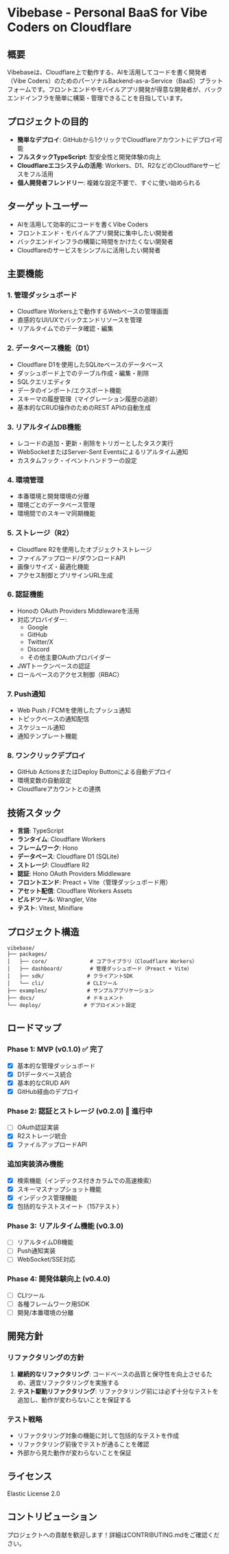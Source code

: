 # Vibebase - Personal BaaS for Vibe Coders on Cloudflare

## 概要

Vibebaseは、Cloudflare上で動作する、AIを活用してコードを書く開発者（Vibe Coders）のためのパーソナルBackend-as-a-Service（BaaS）プラットフォームです。フロントエンドやモバイルアプリ開発が得意な開発者が、バックエンドインフラを簡単に構築・管理できることを目指しています。

## プロジェクトの目的

- **簡単なデプロイ**: GitHubから1クリックでCloudflareアカウントにデプロイ可能
- **フルスタックTypeScript**: 型安全性と開発体験の向上
- **Cloudflareエコシステムの活用**: Workers、D1、R2などのCloudflareサービスをフル活用
- **個人開発者フレンドリー**: 複雑な設定不要で、すぐに使い始められる

## ターゲットユーザー

- AIを活用して効率的にコードを書くVibe Coders
- フロントエンド・モバイルアプリ開発に集中したい開発者
- バックエンドインフラの構築に時間をかけたくない開発者
- Cloudflareのサービスをシンプルに活用したい開発者

## 主要機能

### 1. 管理ダッシュボード
- Cloudflare Workers上で動作するWebベースの管理画面
- 直感的なUI/UXでバックエンドリソースを管理
- リアルタイムでのデータ確認・編集

### 2. データベース機能（D1）
- Cloudflare D1を使用したSQLiteベースのデータベース
- ダッシュボード上でのテーブル作成・編集・削除
- SQLクエリエディタ
- データのインポート/エクスポート機能
- スキーマの履歴管理（マイグレーション履歴の追跡）
- 基本的なCRUD操作のためのREST APIの自動生成

### 3. リアルタイムDB機能
- レコードの追加・更新・削除をトリガーとしたタスク実行
- WebSocketまたはServer-Sent Eventsによるリアルタイム通知
- カスタムフック・イベントハンドラーの設定

### 4. 環境管理
- 本番環境と開発環境の分離
- 環境ごとのデータベース管理
- 環境間でのスキーマ同期機能

### 5. ストレージ（R2）
- Cloudflare R2を使用したオブジェクトストレージ
- ファイルアップロード/ダウンロードAPI
- 画像リサイズ・最適化機能
- アクセス制御とプリサインURL生成

### 6. 認証機能
- Honoの OAuth Providers Middlewareを活用
- 対応プロバイダー:
  - Google
  - GitHub
  - Twitter/X
  - Discord
  - その他主要OAuthプロバイダー
- JWTトークンベースの認証
- ロールベースのアクセス制御（RBAC）

### 7. Push通知
- Web Push / FCMを使用したプッシュ通知
- トピックベースの通知配信
- スケジュール通知
- 通知テンプレート機能

### 8. ワンクリックデプロイ
- GitHub ActionsまたはDeploy Buttonによる自動デプロイ
- 環境変数の自動設定
- Cloudflareアカウントとの連携

## 技術スタック

- **言語**: TypeScript
- **ランタイム**: Cloudflare Workers
- **フレームワーク**: Hono
- **データベース**: Cloudflare D1 (SQLite)
- **ストレージ**: Cloudflare R2
- **認証**: Hono OAuth Providers Middleware
- **フロントエンド**: Preact + Vite（管理ダッシュボード用）
- **アセット配信**: Cloudflare Workers Assets
- **ビルドツール**: Wrangler, Vite
- **テスト**: Vitest, Miniflare

## プロジェクト構造

```
vibebase/
├── packages/
│   ├── core/              # コアライブラリ（Cloudflare Workers）
│   ├── dashboard/         # 管理ダッシュボード（Preact + Vite）
│   ├── sdk/              # クライアントSDK
│   └── cli/              # CLIツール
├── examples/             # サンプルアプリケーション
├── docs/                 # ドキュメント
└── deploy/              # デプロイメント設定
```

## ロードマップ

### Phase 1: MVP (v0.1.0) ✅ 完了
- [x] 基本的な管理ダッシュボード
- [x] D1データベース統合
- [x] 基本的なCRUD API
- [x] GitHub経由のデプロイ

### Phase 2: 認証とストレージ (v0.2.0) 🚧 進行中
- [ ] OAuth認証実装
- [x] R2ストレージ統合
- [x] ファイルアップロードAPI

### 追加実装済み機能
- [x] 検索機能（インデックス付きカラムでの高速検索）
- [x] スキーマスナップショット機能
- [x] インデックス管理機能
- [x] 包括的なテストスイート（157テスト）

### Phase 3: リアルタイム機能 (v0.3.0)
- [ ] リアルタイムDB機能
- [ ] Push通知実装
- [ ] WebSocket/SSE対応

### Phase 4: 開発体験向上 (v0.4.0)
- [ ] CLIツール
- [ ] 各種フレームワーク用SDK
- [ ] 開発/本番環境の分離

## 開発方針

### リファクタリングの方針
1. **継続的なリファクタリング**: コードベースの品質と保守性を向上させるため、適宜リファクタリングを実施する
2. **テスト駆動リファクタリング**: リファクタリング前には必ず十分なテストを追加し、動作が変わらないことを保証する

### テスト戦略
- リファクタリング対象の機能に対して包括的なテストを作成
- リファクタリング前後でテストが通ることを確認
- 外部から見た動作が変わらないことを保証

## ライセンス

Elastic License 2.0

## コントリビューション

プロジェクトへの貢献を歓迎します！詳細はCONTRIBUTING.mdをご確認ください。